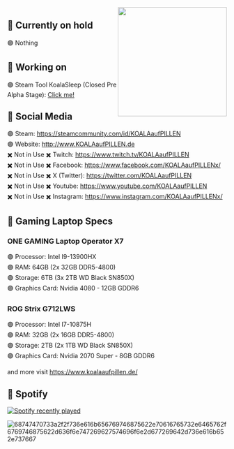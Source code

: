<img src="https://github-production-user-asset-6210df.s3.amazonaws.com/92574026/279686451-f802b164-ba24-440d-a848-c8ec7c30fcaf.png" align="right" width="250">

## 💊 Currently on hold
🟣 Nothing

## 💊 Working on
🟣 Steam Tool KoalaSleep (Closed Pre Alpha Stage): [Click me!](https://github.com/KOALAaufPILLEN/KoalaSleep)

## 💊 Social Media
🟣 Steam:                        https://steamcommunity.com/id/KOALAaufPILLEN <br>
🟣 Website:                      http://www.KOALAaufPILLEN.de <br>
✖️ Not in Use ✖️ Twitch:        https://www.twitch.tv/KOALAaufPILLEN <br>
✖️ Not in Use ✖️ Facebook:      https://www.facebook.com/KOALAaufPILLENx/  <br>
✖️ Not in Use ✖️ X (Twitter):   https://twitter.com/KOALAaufPILLEN  <br>
✖️ Not in Use ✖️ Youtube:       https://www.youtube.com/KOALAaufPILLEN <br>
✖️ Not in Use ✖️ Instagram:     https://www.instagram.com/KOALAaufPILLENx/

## 💊 Gaming Laptop Specs

### ONE GAMING Laptop Operator X7
🟣 Processor: Intel I9-13900HX<br>
🟣 RAM: 64GB (2x 32GB DDR5-4800)<br>
🟣 Storage: 6TB (3x 2TB WD Black SN850X)<br>
🟣 Graphics Card: Nvidia 4080 - 12GB GDDR6<br>

### ROG Strix G712LWS
🟣 Processor: Intel I7-10875H<br>
🟣 RAM: 32GB (2x 16GB DDR5-4800)<br>
🟣 Storage: 2TB (2x 1TB WD Black SN850X)<br>
🟣 Graphics Card: Nvidia 2070 Super - 8GB GDDR6<br>

and more visit https://www.koalaaufpillen.de/

## 💊 Spotify

[![Spotify recently played](https://spotify-recently-played-readme.vercel.app/api?user=1166828714&width=875)](https://open.spotify.com/user/1166828714)

![68747470733a2f2f736e616b656769746875622e70616765732e6465762f6769746875622d636f6e747269627574696f6e2d677269642d736e616b652e737667](https://github.com/user-attachments/assets/e0705dae-fd88-4a10-87e7-b9ab2c8f1cc9)
